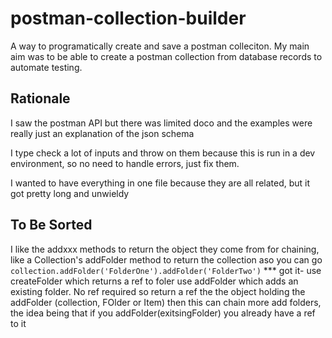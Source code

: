 # postman-collection-builder

A way to programatically create and save a postman colleciton. My main aim was to be able to create a 
postman collection from database records to automate
testing.

## Rationale
I saw the postman API but there was limited doco and the examples were really just an explanation of the json schema

I type check a lot of inputs and throw on them because this is run in a dev environment, so no need to handle errors, just fix them.

I wanted to have everything in one file because they are all related, but it got pretty long and unwieldy

## To Be Sorted
I like the addxxx methods to return the object they come from for chaining, like a Collection's addFolder
method to return the collection aso you can go
`collection.addFolder('FolderOne').addFolder('FolderTwo')`
*** got it- use createFolder which returns a ref to foler
use addFolder which adds an existing folder. No ref required so return a ref the the object 
holding the addFolder (collection, FOlder or Item) then this can chain more add folders,
the idea being that if you addFolder(exitsingFolder) you already have a ref to it

